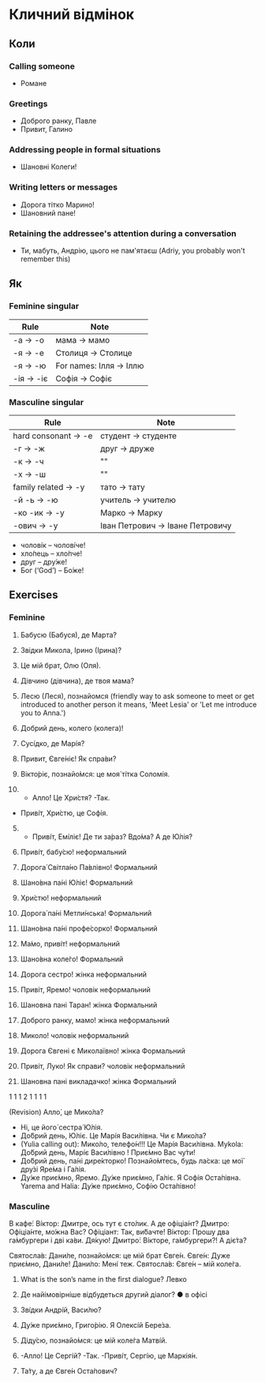 # Кличний відмінок

## Коли
### Calling someone
- Романе

### Greetings
- Доброго ранку, Павле
- Привит, Галино

### Addressing people in formal situations
- Шановні Колеги!

### Writing letters or messages
- Дорога тітко Марино!
- Шановний пане!

### Retaining the addressee's attention during a conversation
- Ти, мабуть, Андрію, цього не пам'ятаєш (Adriy, you probably won't remember this)

## Як
### Feminine singular
| Rule | Note |
|------|------|
| -а -> -о | мама -> мамо |
| -я -> -е | Столиця -> Столице |
| -я -> -ю | For names: Ілля -> Іллю |
| -ія -> -іє | Софія -> Софіє |

### Masculine singular
| Rule | Note |
|------|------|
| hard consonant -> -e | студент -> студенте |
| -г -> -ж | друг -> друже |
| -к -> -ч | "" |
| -х -> -ш | "" |
| family related -> -у | тато -> тату |
| -й -ь -> -ю | учитель -> учителю |
| -ко -ик -> -у | Марко -> Марку |
| -ович -> -у | Іван Петрович -> Іване Петровичу |
- чолові́к – чолові́че!
- хло́пець – хло́пче!
- друг – дру́же!
- Бог (‘God’) – Бо́же!

## Exercises
### Feminine
1. Бабусю (Бабуся), де Марта?
2. Звідки Микола, Ірино (Ірина)?
3. Це мій брат, Олю (Оля).
4. Дівчино (дівчина), де твоя мама?
5. Лесю (Леся), познайомся (friendly way to ask someone to meet or get introduced to
another person it means, 'Meet Lesia' or 'Let me introduce you to Anna.')
6. Добрий день, колего (колега)!

1. Сусі́дко, де Марі́я?
2. Привит, Євге́ніє! Як спра́ви?
3. Вікто́ріє, познайо́мся: це моя́ ті́тка Соломі́я.
4. - Алло́! Це Хри́стя?
-Так.
- Приві́т, Хри́стю, це Софі́я.
5. - Приві́т, Емі́ліє! Де ти за́раз? Вдо́ма? А де Ю́лія?

1. Приві́т, бабу́сю! неформальний
2. Дорога́ Світла́но Па́влівно! Формальний
3. Шано́вна па́ні Ю́ліє! Формальний
4. Хри́стю! неформальний
5. Дорога́ па́ні Метли́нська! Формальний
6. Шано́вна па́ні профе́сорко! Формальний
7. Ма́мо, приві́т! неформальний
8. Шано́вна коле́го! Формальний

1. Дорога сестро! жінка неформальний
2. Привіт, Яремо! чоловік неформальний
3. Шановна пані Таран! жінка Формальний
4. Доброго ранку, мамо! жінка неформальний
5. Миколо! чоловік неформальний
6. Дорога Євгені є Миколаївно! жінка Формальний
7. Привіт, Луко! Як справи? чоловік неформальний
8. Шановна пані викладачко! жінка Формальний

1
1
1
2
1
1
1
1

(Revision)
Алло́, це Мико́лa?
- Ні, це його́ сестра́ Ю́лія.
- До́брий день, Ю́ліє. Це Марі́я Васи́лівна. Чи є Мико́ла?
- (Yulia calling out): Мико́ло, телефо́н!!! Це Марі́я Васи́лівна.
Mykola: До́брий день, Марі́є Васи́лівно ! Приє́мно Вас чу́ти!
- До́брий день, па́ні дире́кторко! Познайо́мтесь, будь ла́ска: це мої́
дру́зі Яре́ма і Га́лія.
- Ду́же приє́мно, Яремо. Ду́же приє́мно, Га́ліє. Я Софі́я Оста́півна.
Yarema and Halia: Ду́же приє́мно, Софі́ю Оста́півно!

### Masculine

В кафе́:
Ві́ктор: Дмитрe, ось тут є сто́лик. А де офіціа́нт?
Дмитро: Офіціа́нте, мо́жна Вас?
Офіціант: Так, ви́бачте!
Ві́ктор: Прошу два га́мбургери і дві ка́ви. Дя́кую!
Дмитро́: Ві́кторе, га́мбургери?! А діє́та?

Святосла́в: Дани́ле, познайо́мся: це мій брат Євге́н.
Євге́н: Дуже приє́мно, Дани́ле!
Дани́ло: Мені́ теж.
Святосла́в: Євге́н – мій коле́га.

1. What is the son’s name in the first dialogue?
Левко
2. Де найімовірніше відбудеться другий діалог?
● в офісі

1. Зві́дки Андрі́й, Васи́лю?
2. Ду́же приє́мно, Григо́рію. Я Олексі́й Бере́за.
3. Діду́сю, познайо́мся: це мій коле́га Матві́й.
4. -Алло! Це Сергі́й?
-Так.
-Приві́т, Сергі́ю, це Маркія́н.
5. Та́ту, а де Євге́н Оста́пович?
